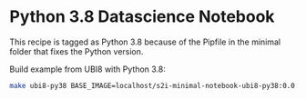 # Python 3.8 Datascience Notebook

This recipe is tagged as Python 3.8 because of the Pipfile in the minimal folder that fixes the Python version.

Build example  from UBI8 with Python 3.8:

```bash
make ubi8-py38 BASE_IMAGE=localhost/s2i-minimal-notebook-ubi8-py38:0.0.1 TAG=0.0.1
```

